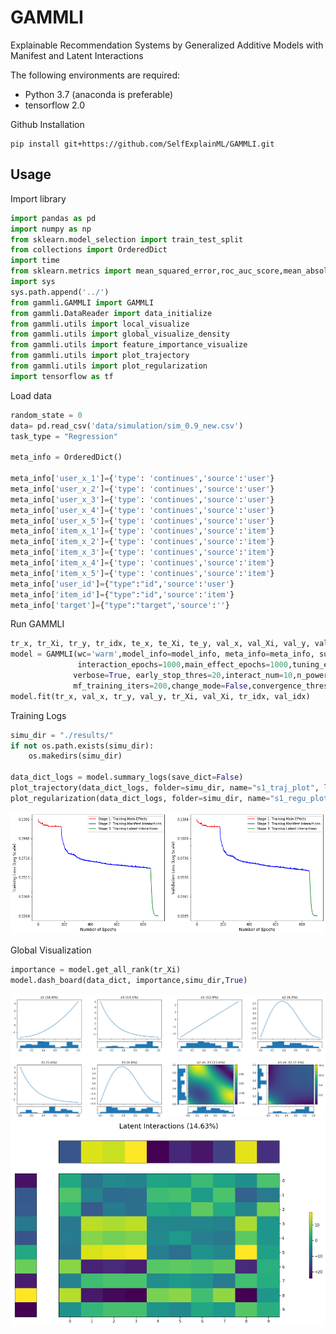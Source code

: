 # GAMMLI
Explainable Recommendation Systems by Generalized Additive Models with Manifest and Latent Interactions

The following environments are required:

- Python 3.7 (anaconda is preferable)
- tensorflow 2.0

Github Installation
```shell
pip install git+https://github.com/SelfExplainML/GAMMLI.git
```

## Usage

Import library
```python
import pandas as pd
import numpy as np
from sklearn.model_selection import train_test_split
from collections import OrderedDict
import time
from sklearn.metrics import mean_squared_error,roc_auc_score,mean_absolute_error,log_loss
import sys
sys.path.append('../')
from gammli.GAMMLI import GAMMLI
from gammli.DataReader import data_initialize
from gammli.utils import local_visualize
from gammli.utils import global_visualize_density
from gammli.utils import feature_importance_visualize
from gammli.utils import plot_trajectory
from gammli.utils import plot_regularization
import tensorflow as tf

```

Load data 
```python
random_state = 0
data= pd.read_csv('data/simulation/sim_0.9_new.csv')
task_type = "Regression"

meta_info = OrderedDict()

meta_info['user_x_1']={'type': 'continues','source':'user'}
meta_info['user_x_2']={'type': 'continues','source':'user'}
meta_info['user_x_3']={'type': 'continues','source':'user'}
meta_info['user_x_4']={'type': 'continues','source':'user'}
meta_info['user_x_5']={'type': 'continues','source':'user'}
meta_info['item_x_1']={'type': 'continues','source':'item'}
meta_info['item_x_2']={'type': 'continues','source':'item'}
meta_info['item_x_3']={'type': 'continues','source':'item'}
meta_info['item_x_4']={'type': 'continues','source':'item'}
meta_info['item_x_5']={'type': 'continues','source':'item'}
meta_info['user_id']={"type":"id",'source':'user'}
meta_info['item_id']={"type":"id",'source':'item'}
meta_info['target']={"type":"target",'source':''}
```

Run GAMMLI
```python
tr_x, tr_Xi, tr_y, tr_idx, te_x, te_Xi, te_y, val_x, val_Xi, val_y, val_idx, meta_info, model_info,sy,sy_t = data_initialize(train,test,meta_info,task_type ,'warm', random_state, True)
model = GAMMLI(wc='warm',model_info=model_info, meta_info=meta_info, subnet_arch=[20, 10],interact_arch=[20, 10],activation_func=tf.tanh, batch_size=min(500, int(0.2*tr_x.shape[0])), lr_bp=0.001, auto_tune=False,
               interaction_epochs=1000,main_effect_epochs=1000,tuning_epochs=200,loss_threshold_main=0.01,loss_threshold_inter=0.1,
              verbose=True, early_stop_thres=20,interact_num=10,n_power_iterations=5,n_oversamples=10, u_group_num=10, i_group_num=10, reg_clarity=10, lambda_=5,
              mf_training_iters=200,change_mode=False,convergence_threshold=0.0001,max_rank=3,interaction_restrict='intra', si_approach ='als')
model.fit(tr_x, val_x, tr_y, val_y, tr_Xi, val_Xi, tr_idx, val_idx)
```
Training Logs
```python 
simu_dir = "./results/"
if not os.path.exists(simu_dir):
    os.makedirs(simu_dir)

data_dict_logs = model.summary_logs(save_dict=False)
plot_trajectory(data_dict_logs, folder=simu_dir, name="s1_traj_plot", log_scale=True, save_png=True)
plot_regularization(data_dict_logs, folder=simu_dir, name="s1_regu_plot", log_scale=True, save_png=True)
```
![traj_visu_demo](https://github.com/SelfExplainML/GAMMLI/blob/main/examples/result/simulation/reg_tra.png)


Global Visualization
```python 
importance = model.get_all_rank(tr_Xi)
model.dash_board(data_dict, importance,simu_dir,True)
```
![global_visu_demo](https://github.com/SelfExplainML/GAMMLI/blob/main/examples/result/simulation/reg_glo.png)
![global latent_visu_demo](https://github.com/SelfExplainML/GAMMLI/blob/main/examples/result/simulation/reg_latent.png)

